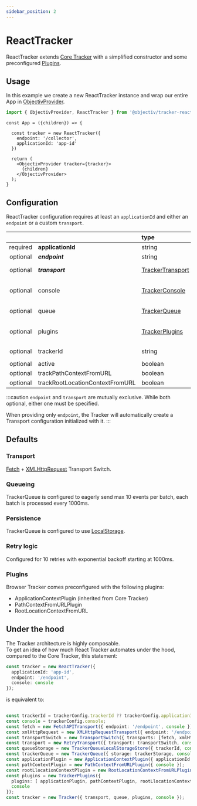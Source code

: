 ```yaml
---
sidebar_position: 2
---
```


# ReactTracker

ReactTracker extends [Core Tracker](#TODO) with a simplified constructor and some preconfigured [Plugins](#TODO).

## Usage
In this example we create a new ReactTracker instance and wrap our entire App in [ObjectivProvider](/tracking/react/api-reference/common/providers/ObjectivProvider.md).

```ts
import { ObjectivProvider, ReactTracker } from '@objectiv/tracker-react';
```

```tsx
const App = ({children}) => {

  const tracker = new ReactTracker({
    endpoint: '/collector',
    applicationId: 'app-id'
  })

  return (
    <ObjectivProvider tracker={tracker}>
      {children}
    </ObjectivProvider>
  );
}
```

## Configuration
ReactTracker configuration requires at least an `applicationId` and either an `endpoint` or a custom `transport`.

|          |                                 | type                      | default value                                                                                                                        |
|:--------:|:--------------------------------|:--------------------------|:-------------------------------------------------------------------------------------------------------------------------------------|
| required | **applicationId**               | string                    |                                                                                                                                      |
| optional | **_endpoint_**                  | string                    |                                                                                                                                      |
| optional | **_transport_**                 | [TrackerTransport](#TODO) | The result of [makeDefaultTransport](/tracking/react/api-reference/common/factories/makeDefaultTransport.md)                         |
| optional | console                         | [TrackerConsole](#TODO)   | `undefined` in production, global console in dev                                                                                     |
| optional | queue                           | [TrackerQueue](#TODO)     | The result of [makeDefaultQueue](/tracking/react/api-reference/common/factories/makeDefaultQueue.md)                                 |
| optional | plugins                         | [TrackerPlugins](#TODO)   | TrackerPlugins with the result of [makeDefaultPluginsList](/tracking/react/api-reference/common/factories/makeDefaultPluginsList.md) |
| optional | trackerId                       | string                    | Same value as `applicationId`                                                                                                        |
| optional | active                          | boolean                   | `true`                                                                                                                               |
| optional | trackPathContextFromURL         | boolean                   | `true`                                                                                                                               |
| optional | trackRootLocationContextFromURL | boolean                   | `true`                                                                                                                               |

:::caution
`endpoint` and `transport` are mutually exclusive. While both optional, either one must be specified.

When providing only `endpoint`, the Tracker will automatically create a Transport configuration initialized with it.
:::

## Defaults 

### Transport
[Fetch](#TODO) + [XMLHttpRequest](#TODO) Transport Switch.

### Queueing
TrackerQueue is configured to eagerly send max 10 events per batch, each batch is processed every 1000ms.  

### Persistence
TrackerQueue is configured to use [LocalStorage](#TODO).

### Retry logic
Configured for 10 retries with exponential backoff starting at 1000ms.

### Plugins
Browser Tracker comes preconfigured with the following plugins:
- ApplicationContextPlugin (inherited from Core Tracker)
- PathContextFromURLPlugin
- RootLocationContextFromURL

## Under the hood
The Tracker architecture is highly composable.  
To get an idea of how much React Tracker automates under the hood, compared to the Core Tracker, this statement:

```typescript
const tracker = new ReactTracker({ 
  applicationId: 'app-id', 
  endpoint: '/endpoint', 
  console: console
});
``` 

is equivalent to:

```typescript
 
const trackerId = trackerConfig.trackerId ?? trackerConfig.applicationId;
const console = trackerConfig.console;
const fetch = new FetchAPITransport({ endpoint: '/endpoint', console });
const xmlHttpRequest = new XMLHttpRequestTransport({ endpoint: '/endpoint', console });
const transportSwitch = new TransportSwitch({ transports: [fetch, xmlHttpRequest], console });
const transport = new RetryTransport({ transport: transportSwitch, console });
const queueStorage = new TrackerQueueLocalStorageStore({ trackerId, console })
const trackerQueue = new TrackerQueue({ storage: trackerStorage, console });
const applicationPlugin = new ApplicationContextPlugin({ applicationId: 'app-id', console });
const pathContextPlugin = new PathContextFromURLPlugin({ console });
const rootLlocationContextPlugin = new RootLocationContextFromURLPlugin({ console });
const plugins = new TrackerPlugins({
  plugins: [ applicationPlugin, pathContextPlugin, rootLlocationContextPlugin], 
  console
});
const tracker = new Tracker({ transport, queue, plugins, console });
```
